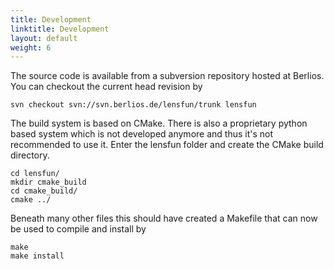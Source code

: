 ```yaml
---
title: Development
linktitle: Development
layout: default
weight: 6
---
```


The source code is available from a subversion repository hosted at Berlios. You can checkout the current head revision by

    svn checkout svn://svn.berlios.de/lensfun/trunk lensfun

The build system is based on CMake. There is also a proprietary python based system which is not developed anymore and thus it's not recommended to use it. Enter the lensfun folder and create the CMake build directory.

    cd lensfun/
    mkdir cmake_build
    cd cmake_build/
    cmake ../

Beneath many other files this should have created a Makefile that can now be used to compile and install by

    make
    make install



